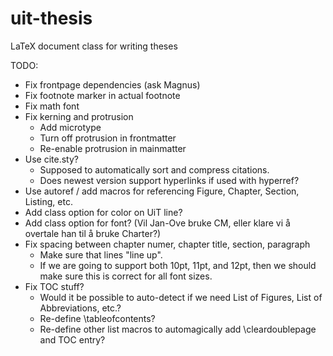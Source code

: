 uit-thesis
==========

LaTeX document class for writing theses


TODO:
 - Fix frontpage dependencies (ask Magnus)
 - Fix footnote marker in actual footnote
 - Fix math font
 - Fix kerning and protrusion
   - Add microtype
   - Turn off protrusion in frontmatter
   - Re-enable protrusion in mainmatter
 - Use cite.sty?
   - Supposed to automatically sort and compress citations.
   - Does newest version support hyperlinks if used with hyperref?
 - Use autoref / add macros for referencing Figure, Chapter, Section, Listing, etc.
 - Add class option for color on UiT line?
 - Add class option for font? (Vil Jan-Ove bruke CM, eller klare vi å overtale han til å bruke Charter?)
 - Fix spacing between chapter numer, chapter title, section, paragraph
   - Make sure that lines "line up".
   - If we are going to support both 10pt, 11pt, and 12pt, then we should make sure this is correct for all font sizes.
 - Fix TOC stuff?
   - Would it be possible to auto-detect if we need List of Figures, List of Abbreviations, etc.?
   - Re-define \tableofcontents?
   - Re-define other list macros to automagically add \cleardoublepage and TOC entry?
